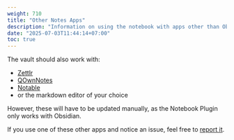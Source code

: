 ```yaml
---
weight: 710
title: "Other Notes Apps"
description: "Information on using the notebook with apps other than Obsidian."
date: "2025-07-03T11:44:14+07:00"
toc: true
---
```


The vault should also work with:
 - [Zettlr](https://zettlr.com/)
 - [QOwnNotes](https://www.qownnotes.org/)
 - [Notable](https://notable.app/)
 - or the markdown editor of your choice

However, these will have to be updated manually, as the Notebook Plugin only works with Obsidian.

If you use one of these other apps and notice an issue, feel free to [report it](https://github.com/obu-labs/vinaya/issues).


